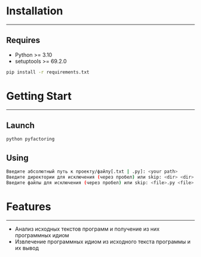 # Installation

---

## Requires

- Python >= 3.10
- setuptools >= 69.2.0

```bash
pip install -r requirements.txt
```

# Getting Start

---

## Launch

```bash
python pyfactoring
```

## Using

```bash
Введите абсолютный путь к проекту/файлу[.txt | .py]: <your path>
Введите директории для исключения (через пробел) или skip: <dir> <dir> | skip
Введите файлы для исключения (через пробел) или skip: <file>.py <file>.py | skip
```

# Features

---

- Анализ исходных текстов программ и получение из них программных идиом
- Извлечение программных идиом из исходного текста программы и их вывод